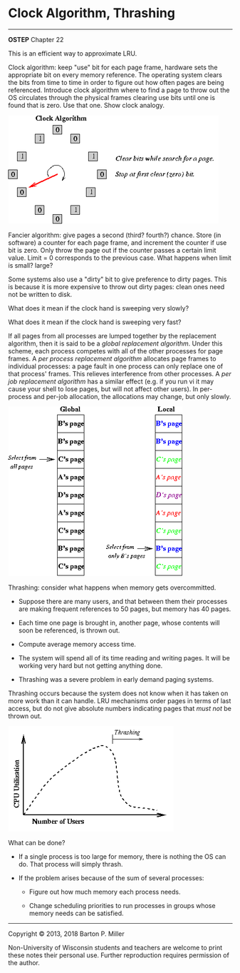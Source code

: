 # Clock Algorithm, Thrashing

* * *

**OSTEP** Chapter 22

This is an efficient way to approximate LRU.

Clock algorithm: keep "use" bit for each page frame,
hardware sets the appropriate bit on every memory reference.
The operating system clears the bits from time to time in
order to figure out how often pages are being referenced.
Introduce clock algorithm where to find a page to throw out
the OS circulates through the physical frames clearing use
bits until one is found that is zero. Use that one. Show
clock analogy.

![Clock Algorithm](figures/s21.clock.gif)

Fancier algorithm: give pages a second (third? fourth?)
chance. Store (in software) a counter for each page frame,
and increment the counter if use bit is zero. Only throw
the page out if the counter passes a certain limit value.
Limit = 0 corresponds to the previous case. What happens
when limit is small? large?

Some systems also use a "dirty" bit to give preference
to dirty pages. This is because it is more expensive to
throw out dirty pages: clean ones need not be written to
disk.

What does it mean if the clock hand is sweeping very
slowly?

What does it mean if the clock hand is sweeping very
fast?

If all pages from all processes are lumped together by the
replacement algorithm, then it is said to be a _global_
_replacement algorithm_.
Under this scheme, each process
competes with all of the other processes for page frames. A
_per process replacement algorithm_ allocates page frames
to individual processes: a page fault in one process can only
replace one of that process' frames. This relieves interference
from other processes.
A _per job replacement algorithm_ has
a similar effect (e.g. if you run vi it may cause your shell to
lose pages, but will not affect other users). In per-process and
per-job allocation, the allocations may change, but only slowly.

![Global Page](figures/s21.global_page.gif)

Thrashing: consider what happens when memory gets overcommitted.

- Suppose there are many users, and that between them their
  processes are making frequent references to 50 pages, but
  memory has 40 pages.

- Each time one page is brought in, another page, whose contents
  will soon be referenced, is thrown out.

- Compute average memory access time.

- The system will spend all of its time reading and writing pages.
  It will be working very hard but not getting anything done.

- Thrashing was a severe problem in early demand paging systems.


Thrashing occurs because the system does not know when it has taken
on more work than it can handle. LRU mechanisms order pages in
terms of last access, but do not give absolute numbers indicating
pages that _must not_ be thrown out.

![Thrashing Curve](figures/s21.thrash.gif)

What can be done?

- If a single process is too large for memory, there is nothing
  the OS can do. That process will simply thrash.

- If the problem arises because of the sum of several processes:
  - Figure out how much memory each process needs.

  - Change scheduling priorities to run processes in
    groups whose memory needs can be satisfied.

* * *

Copyright © 2013, 2018 Barton P. Miller

Non-University of Wisconsin students and teachers are welcome
to print these notes their personal use.
Further reproduction requires permission of the author.

